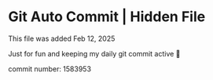# Git Auto Commit | Hidden File

This file was added Feb 12, 2025

Just for fun and keeping my daily git commit active 🤪

commit number: 1583953
